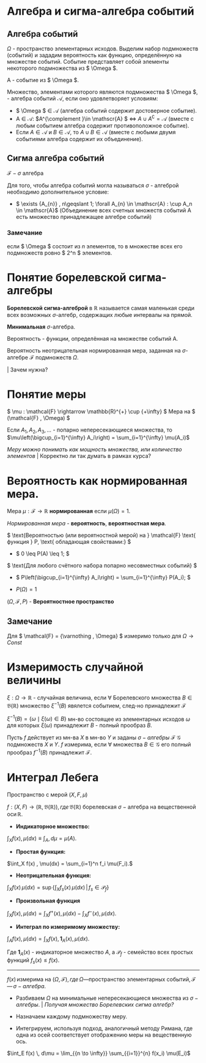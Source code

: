 # Алгебра и сигма-алгебра событий

## Алгебра событий

$\Omega$ - пространство элементарных исходов. Выделим набор подмножеств (событий) и зададим вероятность как функцию, определённую на множестве событий. Событие представляет собой элементы некоторого подмножества из $ \Omega $.

A - событие из $ \Omega $.

Множество, элементами которого являются подмножества $ \Omega $, - алгебра событий $\mathscr{A}$, если оно удовлетворяет условиям:

- $ \Omega $ $\in$ $\mathscr{A}$ (алгебра событий содержит достоверное событие).
- A $\in$ $\mathscr{A}$: $A^{\complement }\in \mathscr{A} $ $\Leftrightarrow$ $A\cup A^{\complement }=\mathscr{A}$ (вместе с любым событием алгебра содержит противоположное событие).
- Если $A \in \mathscr{A}$ и $B \in \mathscr{A}$, то $A \cup B \in \mathscr{A}$ (вместе с любыми двумя событиями алгебра содержит их объединение).

## Сигма алгебра событий

$\mathcal{F} - \sigma \text{ алгебра}$

Для того, чтобы алгебра событий могла называться $\sigma$ - алгеброй необходимо дополнительное условие:

- $ \exists {A_{n}} \, n\geqslant 1\; \forall A_{n} \in \mathscr{A} : \cup A_n \in \mathscr{A}$ (Объединение всех счетных множеств событий A есть множество принадлежащее алгебре событий)

### Замечание

если $ \Omega $ состоит из $n$ элементов, то в множестве всех его подмножеств ровно $ 2^n $ элементов.

# Понятие борелевской сигма-алгебры

**Борелевской сигма-алгеброй** в $\mathbb{R}$ называется самая маленькая среди  всех возможных $\sigma$-алгебр, содержащих любые интервалы на прямой.

**Минимальная**  $\sigma$-алгебра.

Вероятность - функции, определённая на множестве событий A.

Вероятность  неотрицательная нормированная мера, заданная на $\sigma$-алгебре $\mathcal{F}$ подмножеств $\Omega$.

| Зачем нужна?
# Понятие меры

$ \mu : \mathcal{F} \rightarrow \mathbb{R}^{+} \cup \{+\infty\} $ Мера на $ (\mathcal{F} , \Omega) $

Если $A_1, A_2, A_3, \ldots$ - попарно непересекающиеся множества, то
$\mu\left(\bigcup_{i=1}^{\infty} A_i\right) = \sum_{i=1}^{\infty} \mu(A_i)$

*Меру можно понимать как мощность множества, или количество элементов* | Корректно ли так думать в рамках курса?  

# Вероятность как нормированная мера.

Мера $\mu : \mathcal{F} \rightarrow \mathbb{R}$ **нормированная** если $\mu(\Omega) = 1$.

*Нормированная мера* - **вероятность**, **вероятностная мера**.

$ \text{Вероятностью (или вероятностной мерой) на } \mathcal{F} \text{ функция } P, \text{ обладающая свойствами:} $

- $ 0 \leq P(A) \leq 1; $

$ \text{Для любого счётного набора попарно несовместных событий} $

- $ P\left(\bigcup_{i=1}^{\infty} A_i\right) = \sum_{i=1}^{\infty} P(A_i); $

- $P(\Omega) = 1$



$(\Omega, \mathcal{F}, P)$ - **Вероятностное пространство**

## Замечание

Для $ \mathcal{F} = {\varnothing  , \Omega} $ измеримо только для $\Omega \rightarrow Const$ 

# Измеримость случайной величины

$\xi : \Omega \rightarrow \mathbb{R}$ - случайная величина, если $\forall$ Борелевского множества $B \in \mathfrak{B}(\mathbb{R})$ множество $\xi^{-1}(B)$ явялется событием, след-но принадлежит $\mathcal{F}$

$\xi^{-1}(B) = \{\omega \mid \xi(\omega) \in B\}$ мн-во состоящее из элементарных исходов $\omega$ для которых $\xi(\omega)$ принадлежит $B$ - полный прообраз $B$.

Пусть $f$ действует из мн-ва $X$ в мн-во $Y$ и заданы $\sigma - алгебры$ $\mathcal{F}$ $\mathcal{G}$ подмножеств $X$  и $Y$. $f$ измерима, если $\forall$ множества $B \in \mathcal{G}$ его полный прообраз $f^{-1}(B)$ принадлежит $\mathcal{F}$.

# Интеграл Лебега

Пространство с мерой $( X , F , μ )$ 

$f:(X,F)→(\mathbb{R},\mathfrak{B}(\mathbb{R})),\,где \,\mathfrak{B}(\mathbb{R}) \text{ борелевская }σ-\text{алгебра на вещественной оси} \,\mathbb{R}.$

- **Индикаторное множество:**

$\int_X f(x) , \mu(dx) \equiv \int_A , d\mu = \mu(A).$

- **Простая функция:**

$\int_X f(x) , \mu(dx) = \sum_{i=1}^n f_i \mu(F_i).$

- **Неотрицательная функция:**

$\int_X f(x) \, \mu(dx) = \sup \left\{ \int_X f_s(x) \, \mu(dx) \, \middle\vert \, f_s \in \mathcal{P}_f \right\}$

- **Произвольная функция**

$\int_X f(x) , \mu(dx) = \int_X f^+(x) , \mu(dx) - \int_X f^-(x) , \mu(dx).$

- **Интеграл по измеримому множеству:**

$\int_A f(x) , \mu(dx) = \int_X f(x) , \mathbf{1}_A(x) , \mu(dx).$

Где $\mathbf{1}_A(x)$ - индикаторное множество $A$, а $\mathcal{P}_f$ - семейство всех простых функций $f_s(x) \leqslant f(x)$.

---

$f(x) \, \text{измерима на } (\Omega, \mathcal{F}),\, где \,\Omega — \text{пространство элементарных событий}, \mathcal{F} —\, \sigma-алгебра.$ 

- Разбиваем $\Omega$ на минимальные непересекающиеся множества из $\sigma-алгебры$. | *Получая множество Борелевских сигма алгебр?*

- Назначаем каждому подмножеству меру.
- Интегрируем, используя подход, аналогичный методу Римана, где одна из осей соответствует отображению меры на вещественную ось.

$\int_E f(x) \, d\mu = \lim_{{n \to \infty}} \sum_{{i=1}}^{n} f(x_i) \mu(E_i)$

